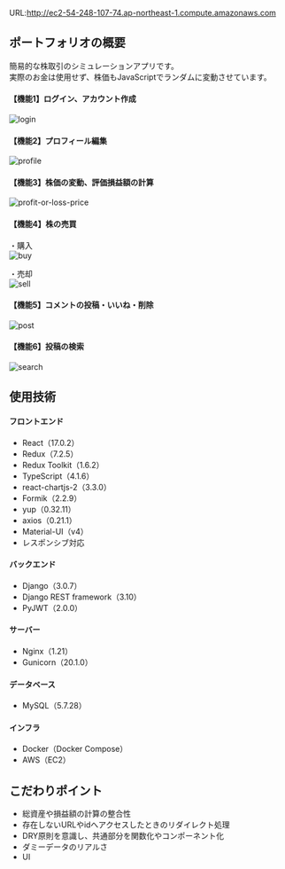 URL:http://ec2-54-248-107-74.ap-northeast-1.compute.amazonaws.com

## ポートフォリオの概要
簡易的な株取引のシミュレーションアプリです。  
実際のお金は使用せず、株価もJavaScriptでランダムに変動させています。 

#### 【機能1】ログイン、アカウント作成
![login](https://user-images.githubusercontent.com/72845995/141760872-136dc2f0-5d0b-48a5-b717-e842314b0d20.png)
#### 【機能2】プロフィール編集
![profile](https://user-images.githubusercontent.com/72845995/141910641-7efacc30-c94d-44f0-acc8-8ef3eb2bf77c.png)
#### 【機能3】株価の変動、評価損益額の計算
![profit-or-loss-price](https://user-images.githubusercontent.com/72845995/141912004-5a6da7b8-7640-49d7-b11c-3d949b260458.gif)
#### 【機能4】株の売買
・購入  
![buy](https://user-images.githubusercontent.com/72845995/141912348-3c0b1bfa-09a4-49a7-aa41-b6ce8f3c26a3.gif)

・売却  
![sell](https://user-images.githubusercontent.com/72845995/141912512-aa225d3e-cf8e-4fcd-ad56-46416b1b4dba.gif)
#### 【機能5】コメントの投稿・いいね・削除
![post](https://user-images.githubusercontent.com/72845995/141912737-49b66a9c-1f2f-457c-b9d9-c841b524e821.gif)
#### 【機能6】投稿の検索
![search](https://user-images.githubusercontent.com/72845995/141913042-d2b5990d-b0ba-4d79-81a2-49bd114d271b.gif)
## 使用技術
#### フロントエンド
- React（17.0.2）
- Redux（7.2.5）
- Redux Toolkit（1.6.2）
- TypeScript（4.1.6）
- react-chartjs-2（3.3.0）
- Formik（2.2.9）
- yup（0.32.11）
- axios（0.21.1）
- Material-UI（v4）
- レスポンシブ対応
#### バックエンド
- Django（3.0.7）
- Django REST framework（3.10）
- PyJWT（2.0.0）
#### サーバー
- Nginx（1.21）
- Gunicorn（20.1.0）
#### データベース
- MySQL（5.7.28）
#### インフラ
- Docker（Docker Compose）
- AWS（EC2）
## こだわりポイント
- 総資産や損益額の計算の整合性
- 存在しないURLやidへアクセスしたときのリダイレクト処理
- DRY原則を意識し、共通部分を関数化やコンポーネント化
- ダミーデータのリアルさ
- UI